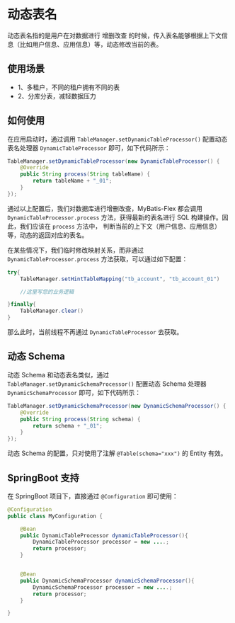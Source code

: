 # 动态表名

动态表名指的是用户在对数据进行 增删改查 的时候，传入表名能够根据上下文信息（比如用户信息、应用信息）等，动态修改当前的表。

## 使用场景

- 1、多租户，不同的租户拥有不同的表
- 2、分库分表，减轻数据压力

## 如何使用

在应用启动时，通过调用 `TableManager.setDynamicTableProcessor()` 配置动态表名处理器 `DynamicTableProcessor` 即可，如下代码所示：

```java
TableManager.setDynamicTableProcessor(new DynamicTableProcessor() {
    @Override
    public String process(String tableName) {
        return tableName + "_01";
    }
});
```

通过以上配置后，我们对数据库进行增删改查，MyBatis-Flex 都会调用 `DynamicTableProcessor.process` 方法，获得最新的表名进行 SQL 构建操作。因此，我们应该在 `process` 方法中，
判断当前的上下文（用户信息、应用信息）等，动态的返回对应的表名。

在某些情况下，我们临时修改映射关系，而非通过 `DynamicTableProcessor.process` 方法获取，可以通过如下配置：

```java
try{
    TableManager.setHintTableMapping("tb_account", "tb_account_01")

    //这里写您的业务逻辑

}finally{
    TableManager.clear()
}

```
那么此时，当前线程不再通过 `DynamicTableProcessor` 去获取。

## 动态 Schema

动态 Schema 和动态表名类似，通过 `TableManager.setDynamicSchemaProcessor()` 配置动态 Schema 处理器 `DynamicSchemaProcessor` 即可，如下代码所示：

```java
TableManager.setDynamicSchemaProcessor(new DynamicSchemaProcessor() {
    @Override
    public String process(String schema) {
        return schema + "_01";
    }
});
```

动态 Schema 的配置，只对使用了注解 `@Table(schema="xxx")` 的 Entity 有效。

## SpringBoot 支持
在 SpringBoot 项目下，直接通过 `@Configuration` 即可使用：

```java
@Configuration
public class MyConfiguration {

    @Bean
    public DynamicTableProcessor dynamicTableProcessor(){
        DynamicTableProcessor processor = new ....;
        return processor;
    }


    @Bean
    public DynamicSchemaProcessor dynamicSchemaProcessor(){
        DynamicSchemaProcessor processor = new ....;
        return processor;
    }

}
```
